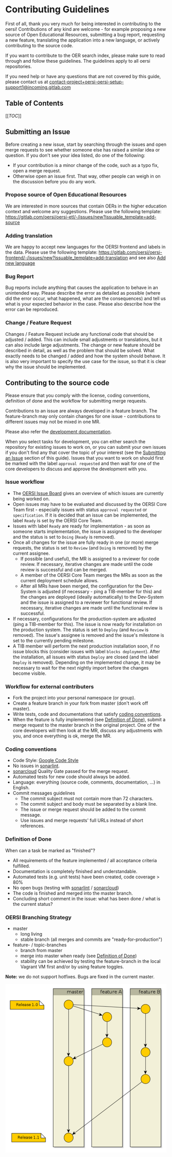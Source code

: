 # Contributing Guidelines

First of all, thank you very much for being interested in contributing to the oersi! Contributions of any kind are welcome - for example proposing a new source of Open Educational Resources, submitting a bug report, requesting a new feature, translating the application into a new language, or actively contributing to the source code.

If you want to contribute to the OER search index, please make sure to read through and follow these guidelines. The guidelines apply to all oersi repositories.

If you need help or have any questions that are not covered by this guide, please contact us at contact-project+oersi-oersi-setup-support1@incoming.gitlab.com

## Table of Contents

[[_TOC_]]

## Submitting an Issue

Before creating a new issue, start by searching through the issues and open merge requests to see whether someone else has raised a similar idea or question. If you don't see your idea listed, do one of the following:
* If your contribution is a minor change of the code, such as a typo fix, open a merge request.
* Otherwise open an issue first. That way, other people can weigh in on the discussion before you do any work.

### Propose source of Open Educational Resources

We are interested in more sources that contain OERs in the higher education context and welcome any suggestions. Please use the following template: https://gitlab.com/oersi/oersi-etl/-/issues/new?issuable_template=add-source

### Adding translation

We are happy to accept new languages for the OERSI frontend and labels in the data. Please use the following template: https://gitlab.com/oersi/oersi-frontend/-/issues/new?issuable_template=add-translation and see also [Add new language](doc/INTERNATIONALIZATION.md#add-new-language)

### Bug Report

Bug reports include anything that causes the application to behave in an unintended way. Please describe the error as detailed as possible (where did the error occur, what happened, what are the consequences) and tell us what is your expected behavior in the case. Please also describe how the error can be reproduced.

### Change / Feature Request

Changes / Feature Request include any functional code that should be adjusted / added. This can include small adjustments or translations, but it can also include large adjustments. The change or new feature should be described in detail, as well as the problem that should be solved. What exactly needs to be changed / added and how the system should behave. It is also very important to specify the use case for the issue, so that it is clear why the issue should be implemented.

## Contributing to the source code

Please ensure that you comply with the license, coding conventions, definition of done and the workflow for submitting merge requests. 

Contributions to an issue are always developed in a feature branch. The feature-branch may only contain changes for one issue - contributions to different issues may not be mixed in one MR.

Please also refer the [development documentation](doc/DEVELOPMENT.md).

When you select tasks for development, you can either search the repository for existing issues to work on, or you can submit your own issues if you don't find any that cover the topic of your interest (see the [Submitting an Issue](#submitting-an-issue) section of this guide). Issues that you want to work on should first be marked with the label `approval requested` and then wait for one of the core developers to discuss and approve the development with you.

### Issue workflow

* The [OERSI Issue Board](https://gitlab.com/groups/oersi/-/boards) gives an overview of which issues are currently being worked on.
* Open issues may have to be evaluated and discussed by the OERSI Core Team first - especially issues with status `approval requested` or `specification`. If it is decided that an issue can be implemented, the label `Ready` is set by the OERSI Core Team.
* Issues with label `Ready` are ready for implementation - as soon as someone starts implementation, the issue is assigned to the developer and the status is set to `Doing` (`Ready` is removed).
* Once all changes for the issue are fully ready in one (or more) merge requests, the status is set to `Review` (and `Doing` is removed) by the current assignee.
    * If possible (and useful), the MR is assigned to a reviewer for code review. If necessary, iterative changes are made until the code review is successful and can be merged.
    * A member of the OERSI Core Team merges the MRs as soon as the current deployment schedule allows.
    * After all MRs have been merged, the configuration for the Dev-System is adjusted (if necessary - ping a TIB-member for this) and the changes are deployed (ideally automatically) to the Dev-System and the issue is assigned to a reviewer for functional review. If necessary, iterative changes are made until the functional review is successful.
* If necessary, configurations for the production-system are adjusted (ping a TIB-member for this). The issue is now ready for installation on the production system. The status is set to `Deploy` (and `Review` is removed). The issue's assignee is removed and the issue's milestone is set to the currently pending milestone.
* A TIB member will perform the next production installation soon, if no issue blocks this (consider issues with label `blocks deployment`). After the installation, all issues with status `Deploy` are closed (and the label `Deploy` is removed). Depending on the implemented change, it may be necessary to wait for the next nightly import before the changes become visible.

### Workflow for external contributers

* Fork the project into your personal namespace (or group).
* Create a feature branch in your fork from master (don't work off master).
* Write tests, code and documentations that satisfy [coding conventions](#coding-conventions).
* When the feature is fully implemented (see [Definition of Done](#definition-of-done)), submit a merge request to the master branch in the original project. One of the core developers will then look at the MR, discuss any adjustments with you, and once everything is ok, merge the MR.

### Coding conventions

* Code Style: [Google Code Style](https://google.github.io/styleguide/)
* No issues in [sonarlint](https://www.sonarlint.org/).
* [sonarcloud](https://sonarcloud.io/) Quality Gate passed for the merge request.
* Automated tests for new code should always be added.
* Language: everything (source code, comments, documentation, ...) in English.
* Commit messages guidelines
     * The commit subject must not contain more than 72 characters.
     * The commit subject and body must be separated by a blank line.
     * The issue or merge request should be added to the commit message.
     * Use issues and merge requests' full URLs instead of short references.

### Definition of Done

When can a task be marked as "finished"?

* All requirements of the feature implemented / all acceptance criteria fulfilled.
* Documentation is completely finished and understandable.
* Automated tests (e.g. unit tests) have been created, code coverage > 80%
* No open bugs (testing with [sonarlint](https://www.sonarlint.org/) / [sonarcloud](https://sonarcloud.io/))
* The code is finished and merged into the master branch.
* Concluding short comment in the issue: what has been done / what is the current status?

### OERSI Branching Strategy

* master
     * long living
     * stable branch (all merges and commits are "ready-for-production")
* feature- / topic-branches
     * branch from master
     * merge into master when ready (see [Definition of Done](#definition-of-done))
     * stability can be achieved by testing the feature-branch in the local Vagrant VM first and/or by using feature toggles.
     
**Note:** we do not support hotfixes. Bugs are fixed in the current master.
     
![Branching Strategy](doc/images/branching_strategy.png)

